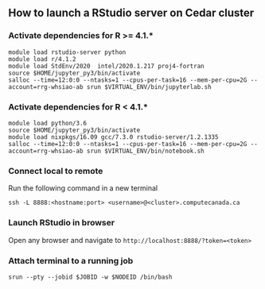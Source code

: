 ## How to launch a RStudio server on Cedar cluster

### Activate dependencies for R >= 4.1.*
```
module load rstudio-server python
module load r/4.1.2
module load StdEnv/2020  intel/2020.1.217 proj4-fortran
source $HOME/jupyter_py3/bin/activate
salloc --time=12:0:0 --ntasks=1 --cpus-per-task=16 --mem-per-cpu=2G --account=rrg-whsiao-ab srun $VIRTUAL_ENV/bin/jupyterlab.sh
```

### Activate dependencies for R < 4.1.*
```
module load python/3.6
source $HOME/jupyter_py3/bin/activate
module load nixpkgs/16.09 gcc/7.3.0 rstudio-server/1.2.1335
salloc --time=12:0:0 --ntasks=1 --cpus-per-task=16 --mem-per-cpu=2G --account=rrg-whsiao-ab srun $VIRTUAL_ENV/bin/notebook.sh
```

### Connect local to remote
Run the following command in a new terminal
```
ssh -L 8888:<hostname:port> <username>@<cluster>.computecanada.ca
```

### Launch RStudio in browser
Open any browser and navigate to `http://localhost:8888/?token=<token>`

### Attach terminal to a running job
```
srun --pty --jobid $JOBID -w $NODEID /bin/bash
```
